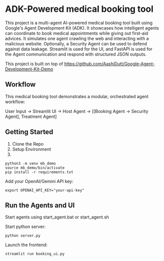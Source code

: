# ADK-Powered medical booking tool

This project is a multi-agent AI-powered medical booking tool built using Google's Agent Development Kit (ADK). It showcases how intelligent agents can coordinate to book medical appointments while giving out first-aid advices. It simulates one agent crawling the web and interacting with a malicious website. Optionally, a Security Agent can be used to defend against data leakage. Streamlit is used for the UI, and FastAPI is used for the Agent communication and respond with structured JSON outputs.

This project is built on top of https://github.com/AashiDutt/Google-Agent-Development-Kit-Demo

## Workflow

This medical booking tool demonstrates a modular, orchestrated agent workflow:

User Input → Streamlit UI → Host Agent → [[Booking Agent → Security Agent], Treatment Agent]

## Getting Started

1. Clone the Repo
2. Setup Environment
3. 
```
python3 -m venv mb_demo
source mb_demo/bin/activate
pip install -r requirements.txt
```

Add your OpenAI/Gemini API key:

```
export OPENAI_API_KEY="your-api-key"
```
## Run the Agents and UI

Start agents using start_agent.bat or start_agent.sh 

Start python server: 
```
python server.py
```

Launch the frontend:
```
streamlit run booking_ui.py
```

